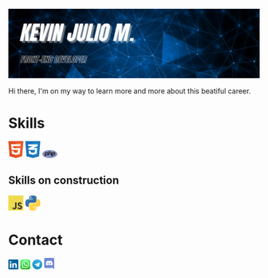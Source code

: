 <img src="img/kevin_banner.jpg"><br>

<p>Hi there, I'm on my way to learn more and more about this beatiful career.</p>

<h1>Skills</h1>
<code><img width="30px" src="img/html-1.svg"></code> 
<code><img width="30px" src="img/css-3.svg"></code>
<code><img width="30px" src="img/php-1.svg"></code>

<h2>Skills on construction</h2>
<code><img width="30px" src="img/logo-javascript.svg"></code>
<code><img width="30px" src="img/python-5.svg"></code>

<h1>Contact</h1>
<code><a href=""><img width="20px" src="img/linkedin-icon-2.svg"></a></code>
<code><a href=""><img width="20px" src="img/whatsapp-icon.svg"></a></code>
<code><a href=""><img width="20px" src="img/telegram.svg"></a></code>
<code><a href=""><img width="20px" src="img/discord.svg"></a></code>